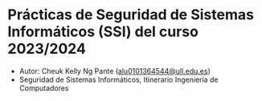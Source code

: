 # Prácticas de Seguridad de Sistemas Informáticos (SSI) del curso 2023/2024

* Autor: Cheuk Kelly Ng Pante (alu0101364544@ull.edu.es)
* Seguridad de Sistemas Informáticos, Itinerario Ingeniería de Computadores
